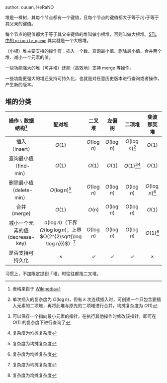 author: ouuan, HeRaNO

堆是一棵树，其每个节点都有一个键值，且每个节点的键值都大于等于/小于等于其父亲的键值。

每个节点的键值都大于等于其父亲键值的堆叫做小根堆，否则叫做大根堆。[STL 中的 `priority_queue`](container-adapter.md#优先队列) 其实就是一个大根堆。

（小根）堆主要支持的操作有：插入一个数、查询最小值、删除最小值、合并两个堆、减小一个元素的值。

一些功能强大的堆（可并堆）还能（高效地）支持 merge 等操作。

一些功能更强大的堆还支持可持久化，也就是对任意历史版本进行查询或者操作，产生新的版本。

## 堆的分类

|    操作 `\` 数据结构[^ref4]   |                                      配对堆                                     |      二叉堆     |      左偏树     |          二项堆         |        斐波那契堆       |
| :---------------------: | :--------------------------------------------------------------------------: | :----------: | :----------: | :------------------: | :----------------: |
|        插入（insert）       |                                    $O(1)$                                    |  $O(\log n)$ |  $O(\log n)$ |  $O(\log n)$[^ref1]  |       $O(1)$       |
|     查询最小值（find-min）     |                                    $O(1)$                                    |    $O(1)$    |    $O(1)$    | $O(1)$[^ref2][^ref3] |       $O(1)$       |
|    删除最小值（delete-min）    |                              $O(\log n)$[^ref3]                              |  $O(\log n)$ |  $O(\log n)$ |      $O(\log n)$     | $O(\log n)$[^ref3] |
|        合并 (merge)       |                                    $O(1)$                                    |    $O(n)$    |  $O(\log n)$ |      $O(\log n)$     |       $O(1)$       |
| 减小一个元素的值 (decrease-key) | $o(\log n)$（下界 $\Omega(\log \log n)$，上界 $O(2^{2\sqrt{\log \log n}})$）[^ref3] |  $O(\log n)$ |  $O(\log n)$ |      $O(\log n)$     |    $O(1)$[^ref3]   |
|         是否支持可持久化        |                                   $\times$                                   | $\checkmark$ | $\checkmark$ |     $\checkmark$     |      $\times$      |

[^ref1]: 单次插入的复杂度为 $O(\log n)$，但有 $k$ 次连续插入时，可创建一个只包含要插入元素的二项堆，再将此堆与原先的二项堆进行合并，均摊复杂度为 $O(1)$

[^ref2]: 可以保存一个指向最小元素的指针，在执行其他操作时修改该指针，即可在 $O(1)$ 的复杂度下进行查询了

[^ref3]: 复杂度为均摊复杂度

[^ref4]: 表格来自于 [Wikipedia](https://en.wikipedia.org/wiki/Priority_queue#Summary_of_running_times)

习惯上，不加限定提到「堆」时往往都指二叉堆。
